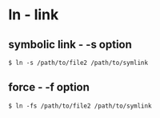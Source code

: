 # ln - link

## symbolic link - -s option
```
$ ln -s /path/to/file2 /path/to/symlink
```

## force - -f option
```
$ ln -fs /path/to/file2 /path/to/symlink
```